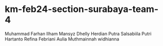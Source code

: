 ﻿# km-feb24-section-surabaya-team-4
Muhammad Farhan
Ilham Mansyz
Dhelly Herdian Putra
Salsabiila Putri Hartanto
Refina Febriani
Aulia Muthmainnah
widhianna